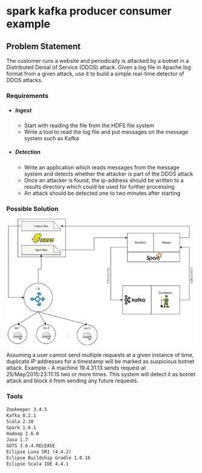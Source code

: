 # spark kafka producer consumer example

## Problem Statement

The customer runs a website and periodically is attacked by a botnet in a Distributed Denial of Service (DDOS) attack. Given a log file in Apache log format from a given attack, use it to build a simple real-time detector of DDOS attacks.

### Requirements

- ##### Ingest
	- Start with reading the file from the HDFS file system
	- Write a tool to read the log file and put messages on the message system such as Kafka

- ##### Detection
	- Write an application which reads messages from the message system and detects whether the attacker is part of the DDOS attack
	- Once an attacker is found, the ip-address should be written to a results directory which could be used for further processing
	- An attack should be detected one to two minutes after starting

### Possible Solution

![Workflow Diagram](docs/images/workflow.png)

Assuming a user cannot send multiple requests at a given instance of time, duplicate IP addresses for a timestamp will be marked as suspicious botnet attack. Example - A machine 19.4.31.13 sends request at 25/May/2015:23:11:15 two or more times. This system will detect it as botnet attack and block it from sending any future requests.


### Tools 
```
Zookeeper 3.4.5
Kafka 8.2.1
Scala 2.10
Spark 1.6.1
Hadoop 2.6.0
Java 1.7
GGTS 3.6.4.RELEASE
Eclipse Luna SR1 (4.4.2)
Eclipse Buildship Gradle 1.0.16
Eclipse Scala IDE 4.4.1
```

